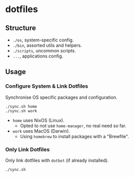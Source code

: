 # dotfiles

## Structure

- `./os`, system-specific config.
- `./bin`, assorted utils and helpers.
- `./scripts`, uncommon scripts.
- `...`, applications config.

## Usage

### Configure System & Link Dotfiles

Synchronise OS specific packages and configuration.

```
./sync.sh home
./sync.sh work
```

- `home` uses NixOS (Linux).
    - Opted to not use `home-manager`, no real need so far.
- `work` uses MacOS (Darwin).
    - Using `homebrew` to install packages with a "Brewfile".

### Only Link Dotfiles

Only link dotfiles with `dotbot` (if already installed).

```
./sync.sh
```

